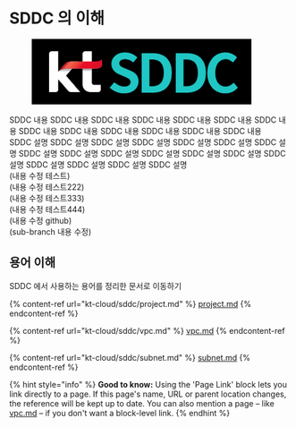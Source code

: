 # SDDC 의 이해

<figure><img src=".gitbook/assets/ktsddc.png" alt=""><figcaption></figcaption></figure>

SDDC 내용 SDDC 내용 SDDC 내용 SDDC 내용 SDDC 내용 SDDC 내용 SDDC 내용 SDDC 내용 SDDC 내용 SDDC 내용 SDDC 내용 SDDC 내용 SDDC 내용\
SDDC 설명 SDDC 설명 SDDC 설명 SDDC 설명 SDDC 설명 SDDC 설명 SDDC 설명 SDDC 설명 SDDC 설명 SDDC 설명 SDDC 설명 SDDC 설명 SDDC 설명 SDDC 설명 SDDC 설명 SDDC 설명 SDDC 설명 SDDC 설명\
(내용 수정 테스트)\
(내용 수정 테스트222)\
(내용 수정 테스트333)\
(내용 수정 테스트444)\
(내용 수정 github)\
(sub-branch 내용 수정)

## 용어 이해

SDDC 에서 사용하는 용어를 정리한 문서로 이동하기

{% content-ref url="kt-cloud/sddc/project.md" %}
[project.md](kt-cloud/sddc/project.md)
{% endcontent-ref %}

{% content-ref url="kt-cloud/sddc/vpc.md" %}
[vpc.md](kt-cloud/sddc/vpc.md)
{% endcontent-ref %}

{% content-ref url="kt-cloud/sddc/subnet.md" %}
[subnet.md](kt-cloud/sddc/subnet.md)
{% endcontent-ref %}

{% hint style="info" %}
**Good to know:** Using the 'Page Link' block lets you link directly to a page. If this page's name, URL or parent location changes, the reference will be kept up to date. You can also mention a page – like [vpc.md](kt-cloud/sddc/vpc.md "mention") – if you don't want a block-level link.
{% endhint %}
